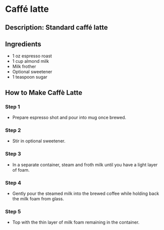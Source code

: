 # Caffé latte

## Description: Standard caffé latte

## Ingredients

- 1 oz espresso roast
- 1 cup almond milk
- Milk frother
- Optional sweetener
- 1 teaspoon sugar

## How to Make Caffè Latte

### Step 1

- Prepare espresso shot and pour into mug once brewed.

### Step 2

- Stir in optional sweetener.

### Step 3

- In a separate container, steam and froth milk until you have a light layer of foam.

### Step 4

- Gently pour the steamed milk into the brewed coffee while holding back the milk foam from glass.

### Step 5

- Top with the thin layer of milk foam remaining in the container.
